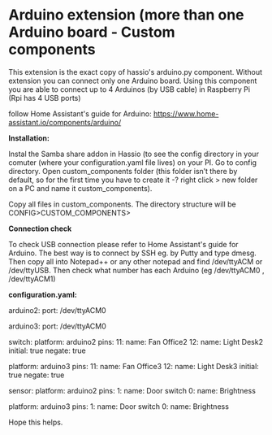 # Arduino extension (more than one Arduino board - Custom components

This extension is the exact copy of hassio's arduino.py component. Without extension you can connect only one Arduino board. 
Using this component you are able to connect up to 4 Arduinos (by USB cable) in Raspberry Pi (Rpi has 4 USB ports)

follow Home Assistant's guide for Arduino: https://www.home-assistant.io/components/arduino/ 

<b>Installation:</b>

Instal the Samba share addon in Hassio (to see the config directory in your comuter (where your configuration.yaml file lives) on your PI. 
Go to config directory. Open custom_components folder (this folder isn’t there by default, so for the first time you have to create it -? right click > new folder on a PC and name it custom_components).

Copy all files in custom_components. The directory structure will be CONFIG>CUSTOM_COMPONENTS>

<b>Connection check</b>

To check USB connection please refer to Home Assistant's guide for Arduino. The best way is to connect by SSH eg. by Putty and type
dmesg. Then copy all into Notepad++ or any other notepad and find /dev/ttyACM or /dev/ttyUSB. Then check what number has each Arduino (eg /dev/ttyACM0 , /dev/ttyACM1)

<b>configuration.yaml:</b>

arduino2:
  port: /dev/ttyACM0

arduino3:
  port: /dev/ttyACM0

switch:
  platform: arduino2
  pins:
    11:
      name: Fan Office2
    12:
      name: Light Desk2
      initial: true
      negate: true

  platform: arduino3
  pins:
    11:
      name: Fan Office3
    12:
      name: Light Desk3
      initial: true
      negate: true

sensor:
  platform: arduino2
  pins:
    1:
      name: Door switch
    0:
      name: Brightness

  platform: arduino3
  pins:
    1:
      name: Door switch
    0:
      name: Brightness
      
Hope this helps.
